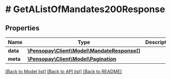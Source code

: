 # # GetAListOfMandates200Response

## Properties

Name | Type | Description | Notes
------------ | ------------- | ------------- | -------------
**data** | [**\Pensopay\Client\Model\MandateResponse[]**](MandateResponse.md) |  |
**meta** | [**\Pensopay\Client\Model\Pagination**](Pagination.md) |  |

[[Back to Model list]](../../README.md#models) [[Back to API list]](../../README.md#endpoints) [[Back to README]](../../README.md)
